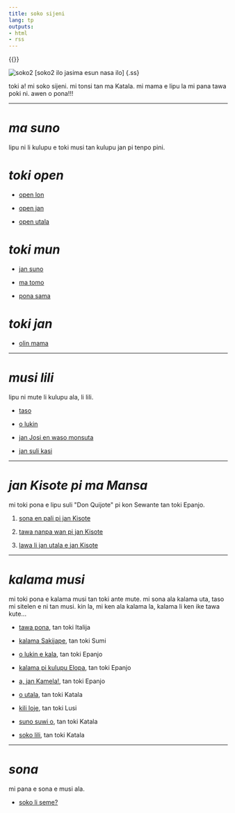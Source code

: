 ```yaml
---
title: soko sijeni
lang: tp
outputs:
- html
- rss
---
```


{{<rss link="/tp/rss.xml">}}

![soko2 [soko2 ilo jasima esun nasa ilo]](/media/ss.png)
{.ss}

toki a! mi soko sijeni. mi tonsi tan ma Katala. mi mama e lipu la mi pana tawa poki ni. awen o pona!!!

---

# _ma suno_

lipu ni li kulupu e toki musi tan kulupu jan pi tenpo pini. 

# _toki open_

* [open lon](open-lon)

* [open jan](open-jan)

* [open utala](open-utala)

# _toki mun_

* [jan suno](jan-suno)

* [ma tomo](ma-tomo)

* [pona sama](pona-sama)

# _toki jan_

* [olin mama](olin-mama)

---

# _musi lili_

lipu ni mute li kulupu ala, li lili.  

* [taso](taso)

* [o lukin](o-lukin)

* [jan Josi en waso monsuta](jan-josi-en-waso-monsuta)

* [jan suli kasi](jan-suli)

---

# _jan Kisote pi ma Mansa_

mi toki pona e lipu suli "Don Quijote" pi kon Sewante tan toki Epanjo.

1) [sona en pali pi jan Kisote](jan-kisote-1)

2) [tawa nanpa wan pi jan Kisote](jan-kisote-2)

3) [lawa li jan utala e jan Kisote](jan-kisote-3)

---


# _kalama musi_

mi toki pona e kalama musi tan toki ante mute. mi sona ala kalama uta, taso mi sitelen e ni tan musi. kin la, mi ken ala kalama la, kalama li ken ike tawa kute...

* [tawa pona](tawa-pona), tan toki Italija

* [kalama Sakijape](kalama-sakijape), tan toki Sumi

* [o lukin e kala](kala), tan toki Epanjo

* [kalama pi kulupu Elopa](elopa), tan toki Epanjo

* [a, jan Kamela!](jan-kamela), tan toki Epanjo

* [o utala](o-utala), tan toki Katala

* [kili loje](kili-loje), tan toki Lusi

* [suno suwi o](suno), tan toki Katala

* [soko lili](soko-lili), tan toki Katala

---

# _sona_

mi pana e sona e musi ala.

* [soko li seme?](soko-li-seme)
